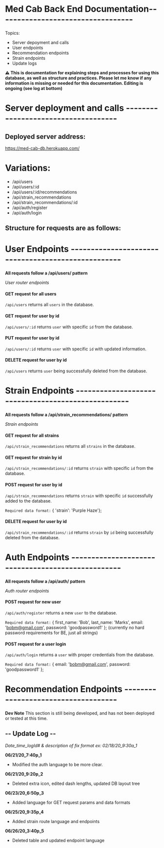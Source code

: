 # Med Cab Back End Documentation----------------------------------

Topics:

* Server depoyment and calls
* User endpoints
* Recommendation endpoints
* Strain endpoints
* Update logs

**⚠️ This is documentation for explaining steps and processes for using this database, as well as structure and practices. Please let me know if any information is missing or needed for this documentation. Editing is ongoing (see log at bottom)**


# Server deployment and calls ------------------------------------

## Deployed server address: 
https://med-cab-db.herokuapp.com/

# Variations:
- /api/users
- /api/users/:id
- /api/users/:id/recommendations
- /api/strain_recommendations
- /api/strain_recommendations/:id
- /api/auth/register
- /api/auth/login


## Structure for requests are as follows:


# User Endpoints ---------------------------------------------------

**All requests follow a /api/users/ pattern**


*User router endpoints*

#### GET request for all users
`/api/users`
returns all `users` in the database.

#### GET request for user by id
`/api/users/:id`
returns `user` with specific `id` from the database.

#### PUT request for user by id
`/api/users/:id`
returns `user` with specific `id` with updated information.

#### DELETE request for user by id
`/api/users`
returns `user` being successfully deleted from the database.


# Strain Endpoints ---------------------------------------------------

**All requests follow a /api/strain_recommendations/ pattern**


*Strain endpoints*

#### GET request for all strains
`/api/strain_recommendations`
returns all `strains` in the database.

#### GET request for strain by id
`/api/strain_recommendations/:id`
returns `strain` with specific `id` from the database.

#### POST request for user by id
`/api/strain_recommendations`
returns `strain` with specific `id` successfully added to the database.

`Required data format:`
{ 'strain': 'Purple Haze'};

#### DELETE request for user by id
`/api/strain_recommendations/:id`
returns `strain` by `id` being successfully deleted from the database.


# Auth Endpoints --------------------------------------------------

**All requests follow a /api/auth/ pattern**


*Auth router endpoints*

#### POST request for new user
`/api/auth/register`
returns a new `user` to the database.

`Required data format:`
{ first_name: 'Bob', last_name: 'Marks', email: 'bobm@gmail.com', password: 'goodpassword1' };
(currently no hard password requirements for BE, just all strings)

#### POST request for a user login
`/api/auth/login`
returns a `user` with proper credentials from the database.

`Required data format:`
{ email: 'bobm@gmail.com', password: 'goodpassword1' };


# Recommendation Endpoints ------------------------------------

**Dev Note** This section is still being developed, and has not been deployed or tested at this time.



## -- Update Log --

*Date_time_logId# & description of fix format*
*ex: 02/18/20_9:30a_1*

**06/21/20_7:40p_1**
- Modified the auth language to be more clear.

**06/21/20_9:20p_2**
- Deleted extra icon, edited dash lengths, updated DB layout tree

**06/23/20_6:50p_3**
- Added language for GET request params and data formats

**06/25/20_9:35p_4**
- Added strain route language and endpoints

**06/26/20_3:40p_5**
- Deleted table and updated endpoint language

